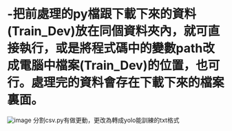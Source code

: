 # -把前處理的py檔跟下載下來的資料(Train_Dev)放在同個資料夾內，就可直接執行，或是將程式碼中的變數path改成電腦中檔案(Train_Dev)的位置，也可行。處理完的資料會存在下載下來的檔案裏面。
![image](https://user-images.githubusercontent.com/67794071/112479175-bf1bde80-8daf-11eb-95c0-357fcef49215.png)
分割csv.py有做更動，更改為轉成yolo能訓練的txt格式
